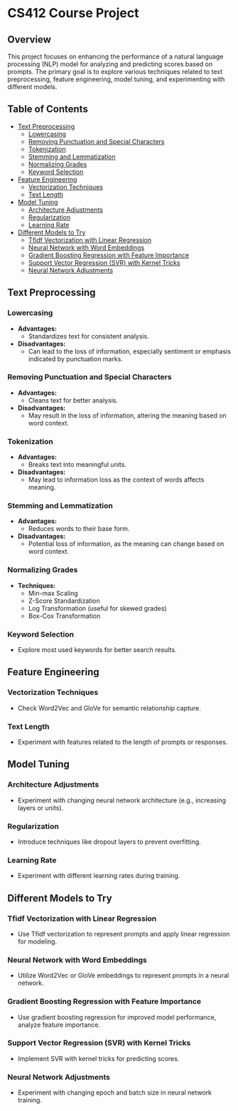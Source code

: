 # CS412 Course Project

## Overview

This project focuses on enhancing the performance of a natural language processing (NLP) model for analyzing and predicting scores based on prompts. The primary goal is to explore various techniques related to text preprocessing, feature engineering, model tuning, and experimenting with different models.

## Table of Contents
- [Text Preprocessing](#text-preprocessing)
  - [Lowercasing](#lowercasing)
  - [Removing Punctuation and Special Characters](#removing-punctuation-and-special-characters)
  - [Tokenization](#tokenization)
  - [Stemming and Lemmatization](#stemming-and-lemmatization)
  - [Normalizing Grades](#normalizing-grades)
  - [Keyword Selection](#keyword-selection)
- [Feature Engineering](#feature-engineering)
  - [Vectorization Techniques](#vectorization-techniques)
  - [Text Length](#text-length)
- [Model Tuning](#model-tuning)
  - [Architecture Adjustments](#architecture-adjustments)
  - [Regularization](#regularization)
  - [Learning Rate](#learning-rate)
- [Different Models to Try](#different-models-to-try)
  - [Tfidf Vectorization with Linear Regression](#tfidf-vectorization-with-linear-regression)
  - [Neural Network with Word Embeddings](#neural-network-with-word-embeddings)
  - [Gradient Boosting Regression with Feature Importance](#gradient-boosting-regression-with-feature-importance)
  - [Support Vector Regression (SVR) with Kernel Tricks](#support-vector-regression-svr-with-kernel-tricks)
  - [Neural Network Adjustments](#neural-network-adjustments)

## Text Preprocessing

### Lowercasing
- **Advantages:**
  - Standardizes text for consistent analysis.
- **Disadvantages:**
  - Can lead to the loss of information, especially sentiment or emphasis indicated by punctuation marks.

### Removing Punctuation and Special Characters
- **Advantages:**
  - Cleans text for better analysis.
- **Disadvantages:**
  - May result in the loss of information, altering the meaning based on word context.

### Tokenization
- **Advantages:**
  - Breaks text into meaningful units.
- **Disadvantages:**
  - May lead to information loss as the context of words affects meaning.

### Stemming and Lemmatization
- **Advantages:**
  - Reduces words to their base form.
- **Disadvantages:**
  - Potential loss of information, as the meaning can change based on word context.

### Normalizing Grades
- **Techniques:**
  - Min-max Scaling
  - Z-Score Standardization
  - Log Transformation (useful for skewed grades)
  - Box-Cox Transformation

### Keyword Selection
- Explore most used keywords for better search results.

## Feature Engineering

### Vectorization Techniques
- Check Word2Vec and GloVe for semantic relationship capture.

### Text Length
- Experiment with features related to the length of prompts or responses.

## Model Tuning

### Architecture Adjustments
- Experiment with changing neural network architecture (e.g., increasing layers or units).

### Regularization
- Introduce techniques like dropout layers to prevent overfitting.

### Learning Rate
- Experiment with different learning rates during training.

## Different Models to Try

### Tfidf Vectorization with Linear Regression
- Use Tfidf vectorization to represent prompts and apply linear regression for modeling.

### Neural Network with Word Embeddings
- Utilize Word2Vec or GloVe embeddings to represent prompts in a neural network.

### Gradient Boosting Regression with Feature Importance
- Use gradient boosting regression for improved model performance, analyze feature importance.

### Support Vector Regression (SVR) with Kernel Tricks
- Implement SVR with kernel tricks for predicting scores.

### Neural Network Adjustments
- Experiment with changing epoch and batch size in neural network training.
